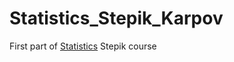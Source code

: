 # Statistics_Stepik_Karpov

First part of [Statistics](https://stepik.org/course/76/syllabus/) Stepik course

